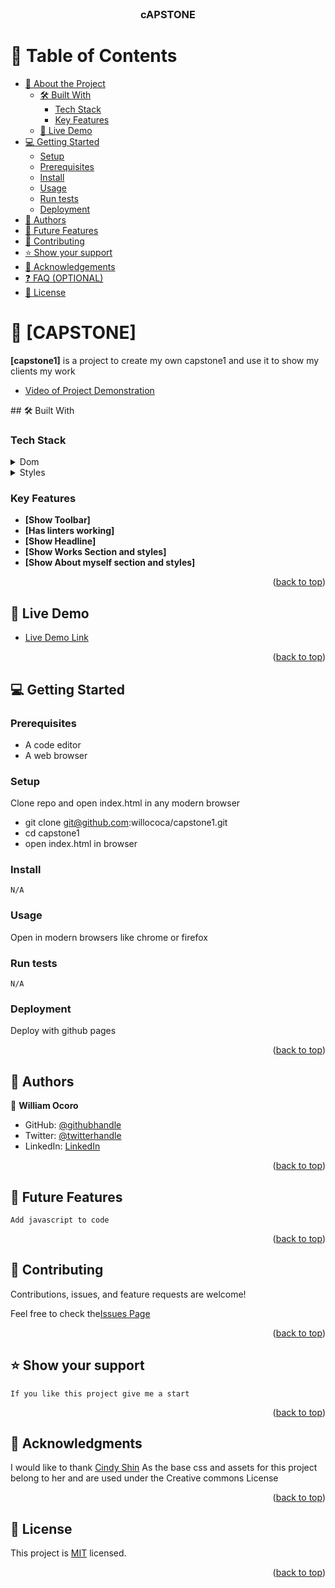 <div align="center">
  <br/>

  <h3><b>cAPSTONE</b></h3>

</div>

<!-- TABLE OF CONTENTS -->

# 📗 Table of Contents

- [📖 About the Project](#about-project)
  - [🛠 Built With](#built-with)
    - [Tech Stack](#tech-stack)
    - [Key Features](#key-features)
  - [🚀 Live Demo](#live-demo)
- [💻 Getting Started](#getting-started)
  - [Setup](#setup)
  - [Prerequisites](#prerequisites)
  - [Install](#install)
  - [Usage](#usage)
  - [Run tests](#run-tests)
  - [Deployment](#triangular_flag_on_post-deployment)
- [👥 Authors](#authors)
- [🔭 Future Features](#future-features)
- [🤝 Contributing](#contributing)
- [⭐️ Show your support](#support)
- [🙏 Acknowledgements](#acknowledgements)
- [❓ FAQ (OPTIONAL)](#faq)
- [📝 License](#license)

<!-- PROJECT DESCRIPTION -->

# 📖 [CAPSTONE] <a name="capstone"></a>

**[capstone1]** is a project to create my own capstone1 and use 
it to show my clients my work
<ul>
    <li><a href="https://www.loom.com/share/c429abf1e5b540b3a4bb67d6d9659958">Video of Project Demonstration</a></li>
  </ul>
## 🛠 Built With <a name="built-with"></a>

### Tech Stack <a name="tech-stack"></a>

<details>
  <summary>Dom</summary>
  <ul>
    <li><a href="https://developer.mozilla.org/en-US/docs/Web/HTML">Html</a></li>
  </ul>
</details>

<details>
  <summary>Styles</summary>
  <ul>
    <li><a href="https://developer.mozilla.org/en-US/docs/Web/CSS">Css3</a></li>
  </ul>
</details>
<!-- Features -->

### Key Features <a name="key-features"></a>

- **[Show Toolbar]**
- **[Has linters working]**
- **[Show Headline]**
- **[Show Works Section and styles]**
- **[Show About myself section and styles]**

<p align="right">(<a href="#readme-top">back to top</a>)</p>

<!-- LIVE DEMO -->

## 🚀 Live Demo <a name="live-demo"></a>

- [Live Demo Link](https://willococa.github.io/capstone1/)

<p align="right">(<a href="#readme-top">back to top</a>)</p>

<!-- GETTING STARTED -->

## 💻 Getting Started <a name="getting-started"></a>

### Prerequisites
- A code editor
- A web browser
### Setup
 Clone repo and open index.html in any modern browser
- git clone git@github.com:willococa/capstone1.git
- cd capstone1
- open index.html in browser
### Install
<code>N/A</code>
### Usage
 Open in modern browsers like chrome or firefox
### Run tests
<code>N/A</code>
### Deployment
 Deploy with github pages
<p align="right">(<a href="#readme-top">back to top</a>)</p>
<!-- AUTHORS -->

## 👥 Authors <a name="authors"></a>

👤 **William Ocoro**

- GitHub: [@githubhandle](https://github.com/willococa)
- Twitter: [@twitterhandle](https://twitter.com/willococa)
- LinkedIn: [LinkedIn](https://www.linkedin.com/in/william-ocor%C3%B3-591003268)



<p align="right">(<a href="#readme-top">back to top</a>)</p>



<!-- FUTURE FEATURES -->

## 🔭 Future Features <a name="future-features"></a>

<code>Add javascript to code</code>
<p align="right">(<a href="#readme-top">back to top</a>)</p>

<!-- CONTRIBUTING -->

## 🤝 Contributing <a name="contributing"></a>
Contributions, issues, and feature requests are welcome!

Feel free to check the<a href="https://github.com/willococa/capstone1/issues">Issues Page</a>
<p align="right">(<a href="#readme-top">back to top</a>)</p>

<!-- SUPPORT -->

## ⭐️ Show your support <a name="support"></a>

<code>If you like this project give me a start</code>

<p align="right">(<a href="#readme-top">back to top</a>)</p>

<!-- ACKNOWLEDGEMENTS -->

## 🙏 Acknowledgments <a name="acknowledgements"></a>

 I would like to thank  <a href="https://www.behance.net/adagio07">Cindy Shin</a> As the base css and assets for this
 project belong to her and are used under the Creative commons License

<p align="right">(<a href="#readme-top">back to top</a>)</p>



<!-- LICENSE -->

## 📝 License <a name="license"></a>
This project is <a href="https://github.com/willococa/capstone1/blob/main/LICENSE">MIT</a> licensed.
<p align="right">(<a href="#readme-top">back to top</a>)</p>
